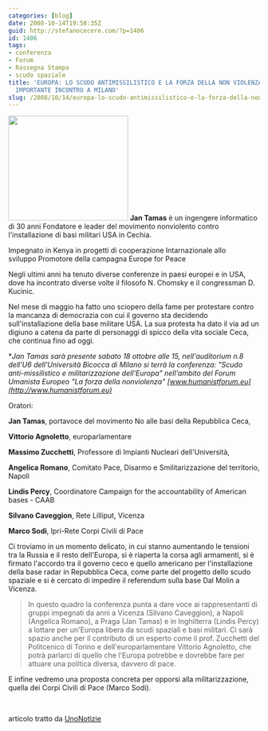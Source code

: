 ```yaml
---
categories: [blog]
date: 2008-10-14T19:58:35Z
guid: http://stefanocecere.com/?p=1406
id: 1406
tags:
- conferenza
- Forum
- Rassegna Stampa
- scudo spaziale
title: 'EUROPA: LO SCUDO ANTIMISSILISTICO E LA FORZA DELLA NON VIOLENZA. IL 18 OTTOBRE
  IMPORTANTE INCONTRO A MILANO'
slug: /2008/10/14/europa-lo-scudo-antimissilistico-e-la-forza-della-non-violenza-il-18-ottobre-importante-incontro-a-milano/
---
```


<img class="size-medium wp-image-1407 alignleft" title="scudo-missili" src="http://stefanocecere.com/wp-content/uploads/sites/3/2008/10/scudo-missili.jpg" alt="" width="240" height="210" /> **Jan Tamas** è un ingengere informatico di 30 anni Fondatore e leader del movimento nonviolento contro l'installazione di basi militari USA in Cechia.
  
Impegnato in Kenya in progetti di cooperazione Intarnazionale allo sviluppo Promotore della campagna Europe for Peace
  
Negli ultimi anni ha tenuto diverse conferenze in paesi europei e in USA, dove ha incontrato diverse volte il filosofo N. Chomsky e il congressman D. Kucinic.
  
Nel mese di maggio ha fatto uno sciopero della fame per protestare contro la mancanza di democrazia con cui il governo sta decidendo sull'installazione della base militare USA. La sua protesta ha dato il via ad un digiuno a catena da parte di personaggi di spicco della vita sociale Ceca, che continua fino ad oggi.

**Jan Tamas sarà presente sabato 18 ottobre alle 15, nell'auditorium n.8 dell'U6 dell'Università Bicocca di Milano si terrà la conferenza: *"Scudo anti-missilistico e militarizzazione dell'Europa" nell'ambito del Forum Umanista Europeo "La forza della nonviolenza" [www.humanistforum.eu](http://www.humanistforum.eu)**

Oratori:
  
**Jan Tamas**, portavoce del movimento No alle basi della Repubblica Ceca,
  
**Vittorio Agnoletto**, europarlamentare
  
**Massimo Zucchetti**, Professore di Impianti Nucleari dell'Università,
  
**Angelica Romano**, Comitato Pace, Disarmo e Smilitarizzazione del territorio, Napoli
  
**Lindis Percy**, Coordinatore Campaign for the accountability of American bases - CAAB
  
**Silvano Caveggion**, Rete Lilliput, Vicenza 
  
**Marco Sodi**, Ipri-Rete Corpi Civili di Pace

Ci troviamo in un momento delicato, in cui stanno aumentando le tensioni tra la Russia e il resto dell'Europa, si è riaperta la corsa agli armamenti, si è firmato l'accordo tra il governo ceco e quello americano per l'installazione della base radar in Repubblica Ceca, come parte del progetto dello scudo spaziale e si è cercato di impedire il referendum sulla base Dal Molin a Vicenza.

>In questo quadro la conferenza punta a dare voce ai rappresentanti di gruppi impegnati da anni a Vicenza (Silvano Caveggion), a Napoli (Angelica Romano), a Praga (Jan Tamas) e in Inghilterra (Lindis Percy) a lottare per un'Europa libera da scudi spaziali e basi militari. Ci sarà spazio anche per il contributo di un esperto come il prof. Zucchetti del Politcenico di Torino e dell'europarlamentare Vittorio Agnoletto, che potrà parlarci di quello che l'Europa potrebbe e dovrebbe fare per attuare una politica diversa, davvero di pace.
  
E infine vedremo una proposta concreta per opporsi alla militarizzazione, quella dei Corpi Civili di Pace (Marco Sodi).

 

articolo tratto da [UnoNotizie](http://www.unonotizie.it/1813-europa-lo-scudo-antimissilistico-e-la-forza-della-non-violenza-il-18-ottobre-importante-incontro-a-milano.php)